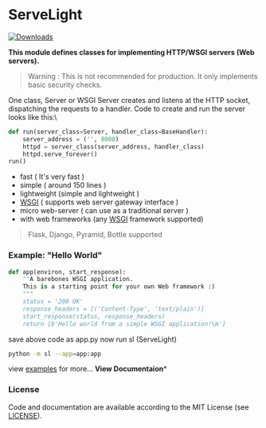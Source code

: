 # ServeLight

[![Downloads](https://pepy.tech/badge/servelight)](https://pepy.tech/project/servelight)

**This module defines classes for implementing HTTP/WSGI servers (Web servers).**
> Warning : This is not recommended for production. It only implements
> basic security checks.

One class, Server or WSGI Server creates and listens at the HTTP 
socket, dispatching the requests to a handler. Code to create and run the server looks like this:\

```python
def run(server_class=Server, handler_class=BaseHandler):
    server_address = ('', 8000)
    httpd = server_class(server_address, handler_class)
    httpd.serve_forever()
run()
```

 - fast ( It's very fast )
 - simple ( around 150 lines )
 - lightweight (simple and lightweight )
 -  [WSGI](http://www.wsgi.org/) ( supports web server gateway interface )
 -  micro web-server ( can use as a traditional server )
 - with web frameworks (any  [WSGI](http://www.wsgi.org/)  framework supported)
 
> Flask, Django, Pyramid, Bottle supported
 ### Example: "Hello World"
 
```python
def app(environ, start_response):
    ""A barebones WSGI application.
    This is a starting point for your own Web framework :)
    """
    status = '200 OK'
    response_headers = [('Content-Type', 'text/plain')]
    start_response(status, response_headers)
    return [b'Hello world from a simple WSGI application!\n']
```

save above code as app.py
now run sl (ServeLight)

```bash
python -m sl --app=app:app
```

view [examples](https://github.com/Ksengine/ServeLight/blob/master/examples) for more...
**View Documentaion***
### License
Code and documentation are available according to the MIT License (see  [LICENSE](https://github.com/Ksengine/ServeLight/blob/master/LICENSE)).
